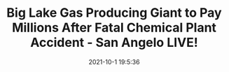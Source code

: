 ---
"title": "Big Lake Gas Producing Giant to Pay Millions After Fatal Chemical Plant Accident - San Angelo LIVE!"
"date": "2021-10-1 19:5:36"
"feed_name": "GOOGLENEWSINDUSTRIAL"
"feed_website": "https://news.google.com/search?q=industrial%2Bincident&hl=en-US&gl=US&ceid=US:en"
"feed_rss": "https://news.google.com/rss/search?q=industrial%2Bincident&hl=en-US&gl=US&ceid=US:en"
"link": "https://sanangelolive.com/news/crime/2021-10-01/big-lake-gas-producing-giant-pay-millions-after-fatal-chemical-plant-accident"
"source": "{'href': 'https://sanangelolive.com', 'title': 'San Angelo LIVE!'}"
"file": "_posts/2021-1-1-37c5f7e38e07faa38b15eac5643d804cc097eec7.md"
"accident": "1"
"drilling": "1"
"dead": "0"
"injured": "0"
"arrested": "0"
"where": "unknown site"
"causes": "unknown"
"place": "unknown place"
---